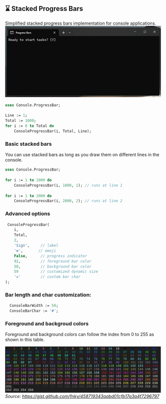 ## ⌛ Stacked Progress Bars 

Simplified stacked progress bars implementation for console applications.
![alt text](assets/animation.gif)

``` pascal
uses Console.ProgressBar;

Line := 1; 
Total := 1000; 
for i := 0 to Total do
    ConsoleProgressBar(i, Total, Line);
```

### Basic stacked bars
You can use stacked bars as long as you draw them on different lines in the console.
``` pascal
uses Console.ProgressBar;

for i := 1 to 1000 do
    ConsoleProgressBar(i, 1000, 1); // runs at line 1
    
for i := 1 to 2000 do
    ConsoleProgressBar(i, 2000, 2); // runs at line 2

```
### Advanced options

``` pascal
 ConsoleProgressBar(
    i,     
    Total, 
    2,          
    'Sign',     // label
    '☢',       // emoji
    False,      // progress indicator
    92,         // foreground bar color
    50,         // background bar color
    59          // customized dynamic size
    '='         // custom bar char
);
```
### Bar length and char customization:

``` pascal
  ConsoleBarWidth := 50;
  ConsoleBarChar := '#';
```

### Foreground and backgroud colors
Foreground and background colors can follow the index from 0 to 255 as shown in this table. 

![alt text](assets/color-codes.png)
_Source: https://gist.github.com/fnky/458719343aabd01cfb17a3a4f7296797_


